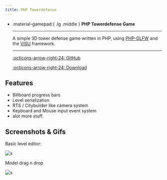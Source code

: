 ```yaml
---
title: PHP Towerdefense
---
```


<div class="grid cards" markdown>

-   :material-gamepad:{ .lg .middle } __PHP Towerdefense Game__

    ---

    A simple 3D tower defense game written in PHP, using [PHP-GLFW](http://github.com/mario-deluna/php-glfw) and the [VISU](https://github.com/phpgl/visu) framework.
    
    ---

    [:octicons-arrow-right-24: GitHub](https://github.com/phpgl/php-towerdefense)

    [:octicons-arrow-right-24: Download](https://github.com/phpgl/php-towerdefense)
</div>



## Features

 * Billboard progress bars
 * Level serialization
 * RTS / Citybuilder like camera system
 * Keyboard and Mouse input event system
 * alot more stuff.

## Screenshots & Gifs


Basic level editor:

![s](https://user-images.githubusercontent.com/956212/232910366-5393cd05-3e0d-45d7-80d8-2f888c11bda4.gif)

Model drag n drop

![s](https://user-images.githubusercontent.com/956212/232910955-ce1af982-2530-4219-a8c0-4ca891a895e6.gif)
